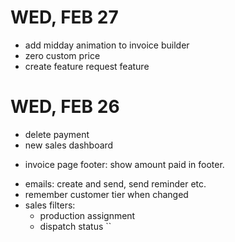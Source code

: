 
# WED, FEB 27
- add midday animation to invoice builder
- zero custom price
- create feature request feature
# WED, FEB 26 
- delete payment
- new sales dashboard
<!-- - change alert position -->
- invoice page footer: show amount paid in footer.
<!-- - sales print: remove footer on every page -->
- emails: create and send, send reminder etc.
- remember customer tier when changed
- sales filters:
  - production assignment
  - dispatch status ``
  <!-- - invoice filter -->